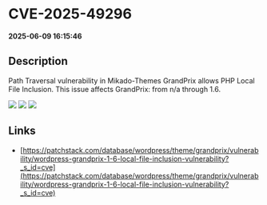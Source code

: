 # CVE-2025-49296

**2025-06-09 16:15:46**

## Description
Path Traversal vulnerability in Mikado-Themes GrandPrix allows PHP Local File Inclusion. This issue affects GrandPrix: from n/a through 1.6.

![](https://img.shields.io/static/v1?label=Score&message=8.1&color=red)
![](https://img.shields.io/static/v1?label=Severity&message=HIGH&color=red)
![](https://img.shields.io/static/v1?label=CWE&message=Traversal&color=green)

## Links
- [https://patchstack.com/database/wordpress/theme/grandprix/vulnerability/wordpress-grandprix-1-6-local-file-inclusion-vulnerability?_s_id=cve](https://patchstack.com/database/wordpress/theme/grandprix/vulnerability/wordpress-grandprix-1-6-local-file-inclusion-vulnerability?_s_id=cve)
